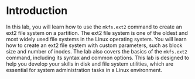 # Introduction

In this lab, you will learn how to use the `mkfs.ext2` command to create an ext2 file system on a partition. The ext2 file system is one of the oldest and most widely used file systems in the Linux operating system. You will learn how to create an ext2 file system with custom parameters, such as block size and number of inodes. The lab also covers the basics of the `mkfs.ext2` command, including its syntax and common options. This lab is designed to help you develop your skills in disk and file system utilities, which are essential for system administration tasks in a Linux environment.
